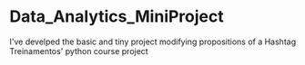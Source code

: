 # Data_Analytics_MiniProject
 I've develped the basic and tiny project modifying propositions of a Hashtag Treinamentos' python course project
